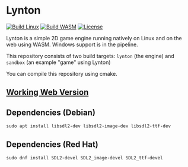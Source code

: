 # Lynton

[![Build Linux](https://github.com/christopher-besch/lynton/workflows/Build%20Linux/badge.svg)](https://github.com/christopher-besch/lynton/actions/workflows/build_linux.yml)
[![Build WASM](https://github.com/christopher-besch/lynton/workflows/Build%20WASM/badge.svg)](https://github.com/christopher-besch/lynton/actions/workflows/build_wasm.yml)
[![License](https://img.shields.io/badge/license-MIT-yellow)](https://github.com/christopher-besch/lynton/blob/main/LICENSE)

Lynton is a simple 2D game engine running natively on Linux and on the web using WASM.
Windows support is in the pipeline.

This repository consists of two build targets: `lynton` (the engine) and `sandbox` (an example "game" using Lynton)

You can compile this repository using cmake.

## [Working Web Version](https://christopher-besch.github.io/lynton/sandbox/sandbox.html)

## Dependencies (Debian)

`sudo apt install libsdl2-dev libsdl2-image-dev libsdl2-ttf-dev`

## Dependencies (Red Hat)

`sudo dnf install SDL2-devel SDL2_image-devel SDL2_ttf-devel`

